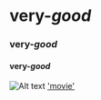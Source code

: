 # very-*good* 
### very-*good* 
#### very-*good* 
![Alt text](https://camo.githubusercontent.com/202c9ae1d457d6109be6c4cf13db9cac5fd708a6/687474703a2f2f6366696c65362e75662e746973746f72792e636f6d2f696d6167652f32343236453634363534334339423435333243374230)
['movie'](https://www.youtube.com/watch?v=429PULdeFOQ)
